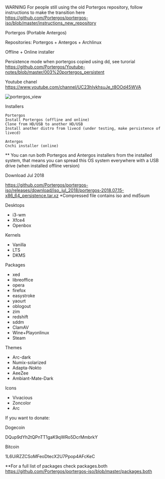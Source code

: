 WARNING For people still using the old Portergos repository, follow instructions to make the transition here https://github.com/Portergos/portergos-iso/blob/master/instructions_new_repository

Portergos (Portable Antergos)

Repositories:
Portergos + Antergos + Archlinux

Offline + Online installer


Persistence mode when portergos copied using dd, see turorial
https://github.com/Portergos/Youtube-notes/blob/master/003%20portergos_persistent


Youtube chanel
https://www.youtube.com/channel/UC23hIykhsuJe_t8OOd45WVA


![portergos_view](https://user-images.githubusercontent.com/18373928/34307317-ac1e4168-e72e-11e7-98b6-63afaf38c418.png)


Installers
```
Portergos
Install Portergos (offline and online) 
Clone from HD/USB to another HD/USB
Install another distro from livecd (under testing, make persistence of livecd)

Antergos
Cnchi installer (online)
```
** You can run both Portergos and Antergos installers from the installed system, that means you can spread this OS system everywhere with a USB drive (when installed offline version)


Download Jul 2018

https://github.com/Portergos/portergos-iso/releases/download/iso_jul_2018/portergos-2018.07.15-x86_64_persistence.tar.xz
*Compressed file contains iso and md5sum

Desktops
- i3-wm
- Xfce4
- Openbox

Kernels
- Vanilla
- LTS
- DKMS


Packages
- xed
- libreoffice
- opera
- firefox
- easystroke
- yaourt
- oblogout
- zim
- redshift
- sddm
- ClamAV
- Wine+Playonlinux
- Steam

Themes
- Arc-dark
- Numix-solarized
- Adapta-Nokto
- AeeZee
- Ambiant-Mate-Dark

Icons
- Vivacious
- Zoncolor
- Arc

If you want to donate:


Dogecoin


DQup9dYh2tQPnTT1gaK9qWRo5DcrMmbrkY


Bitcoin


1L6UiRZZCSoMFeoDtecX2U7Ppop4AFcKeC


**For a full list of packages check packages.both https://github.com/Portergos/portergos-iso/blob/master/packages.both
